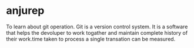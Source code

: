 # anjurep
To learn about git operation.
Git is a version control system.
It is a software that helps the devoluper to work togather and maintain complete history of their work.time taken to process a single transation can be measured.
